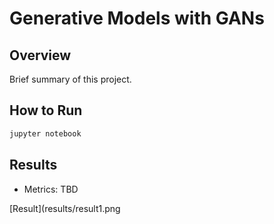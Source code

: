 # Generative Models with GANs

## Overview
Brief summary of this project.

## How to Run
```bash
jupyter notebook
```

## Results
- Metrics: TBD

[Result](results/result1.png
